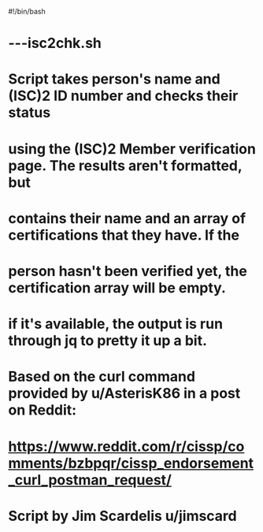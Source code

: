 #!/bin/bash
# ---isc2chk.sh
# Script takes person's name and (ISC)2 ID number and checks their status
# using the (ISC)2 Member verification page. The results aren't formatted, but
# contains their name and an array of certifications that they have. If the 
# person hasn't been verified yet, the certification array will be empty.
# if it's available, the output is run through jq to pretty it up a bit.
#
# Based on the curl command provided by u/AsterisK86 in a post on Reddit: 
#         https://www.reddit.com/r/cissp/comments/bzbpqr/cissp_endorsement_curl_postman_request/
#
# Script by Jim Scardelis u/jimscard
#
